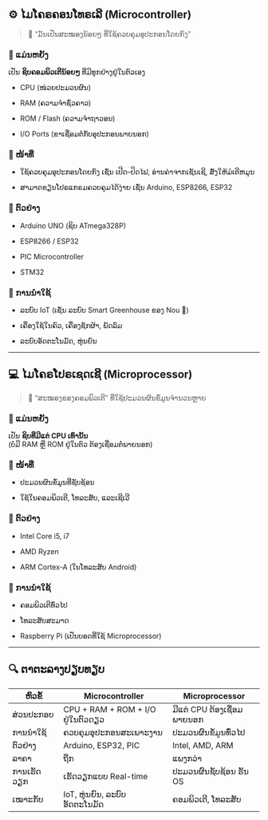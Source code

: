 ## ⚙️ **ໄມໂຄຣຄອນໂທຣເລີ (Microcontroller)**

> 🧠 “ມັນເປັນສະໝອງນ້ອຍໆ ທີ່ໃຊ້ຄວບຄຸມອຸປະກອນໂດຍກົງ”

### 🔹 ແມ່ນຫຍັງ

ເປັນ **ຊິບຄອມພິວເຕີນ້ອຍໆ** ທີ່ມີທຸກຢ່າງຢູ່ໃນຕົວເອງ

- CPU (ໜ່ວຍປະມວນຜົນ)
    
- RAM (ຄວາມຈຳຊົ່ວຄາວ)
    
- ROM / Flash (ຄວາມຈຳຖາວອນ)
    
- I/O Ports (ຂາເຊື່ອມຕໍ່ກັບອຸປະກອນພາຍນອກ)
    

### 🔹 ໜ້າທີ່

- ໃຊ້ຄວບຄຸມອຸປະກອນໂດຍກົງ ເຊັ່ນ ເປີດ–ປິດໄຟ, ອ່ານຄ່າຈາກເຊັນເຊີ, ສັ່ງໃຫ້ມໍເຕີຫມຸນ
    
- ສາມາດຂຽນໂປຣແກຣມຄວບຄຸມໄດ້ງ່າຍ ເຊັ່ນ Arduino, ESP8266, ESP32
    

### 🔹 ຕົວຢ່າງ

- Arduino UNO (ຊິບ ATmega328P)
    
- ESP8266 / ESP32
    
- PIC Microcontroller
    
- STM32
    

### 🔹 ການນຳໃຊ້

- ລະບົບ IoT (ເຊັ່ນ ລະບົບ Smart Greenhouse ຂອງ Nou 🌱)
    
- ເຄື່ອງໃຊ້ໃນຄົວ, ເຄື່ອງຊັກຜ້າ, ພັດລົມ
    
- ລະບົບອັດຕະໂນມັດ, ຫຸ່ນຍົນ
    

---

## 💻 **ໄມໂຄຣໂປຣເຊດເຊີ (Microprocessor)**

> 🧠 “ສະໝອງຂອງຄອມພິວເຕີ” ທີ່ໃຊ້ປະມວນຜົນຂໍ້ມູນຈຳນວນຫຼາຍ

### 🔹 ແມ່ນຫຍັງ

ເປັນ **ຊິບທີ່ມີແຕ່ CPU ເທົ່ານັ້ນ**  
(ບໍ່ມີ RAM ຫຼື ROM ຢູ່ໃນຕົວ ຕ້ອງເຊື່ອມຕໍ່ພາຍນອກ)

### 🔹 ໜ້າທີ່

- ປະມວນຜົນຂໍ້ມູນທີ່ຊັບຊ້ອນ
    
- ໃຊ້ໃນຄອມພິວເຕີ, ໂທລະສັບ, ແລະເຊີເວີ
    

### 🔹 ຕົວຢ່າງ

- Intel Core i5, i7
    
- AMD Ryzen
    
- ARM Cortex-A (ໃນໂທລະສັບ Android)
    

### 🔹 ການນຳໃຊ້

- ຄອມພິວເຕີທົ່ວໄປ
    
- ໂທລະສັບສະມາດ
    
- Raspberry Pi (ເປັນບອດທີ່ໃຊ້ Microprocessor)
    

---

## 🔍 ຕາຕະລາງປຽບທຽບ

|ຫົວຂໍ້|**Microcontroller**|**Microprocessor**|
|---|---|---|
|ສ່ວນປະກອບ|CPU + RAM + ROM + I/O ຢູ່ໃນຕົວດຽວ|ມີແຕ່ CPU ຕ້ອງເຊື່ອມພາຍນອກ|
|ການນຳໃຊ້|ຄວບຄຸມອຸປະກອນສະເພາະງານ|ປະມວນຜົນຂໍ້ມູນທົ່ວໄປ|
|ຕົວຢ່າງ|Arduino, ESP32, PIC|Intel, AMD, ARM|
|ລາຄາ|ຖືກ|ແພງກວ່າ|
|ການເຮັດວຽກ|ເຮັດວຽກແບບ Real-time|ປະມວນຜົນຊັບຊ້ອນ ຮັນ OS|
|ເໝາະກັບ|IoT, ຫຸ່ນຍົນ, ລະບົບອັດຕະໂນມັດ|ຄອມພິວເຕີ, ໂທລະສັບ|